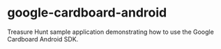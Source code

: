 # google-cardboard-android
Treasure Hunt sample application demonstrating how to use the Google Cardboard Android SDK.
